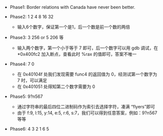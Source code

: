 *   Phase1: Border relations with Canada have never been better.
*   Phase2: 1 2 4 8 16 32
    *   输入6个数字，保证第一个是1，后一个数是前一个数的两倍
*   Phase3: 3 256 or 5 206 等
    *   输入两个数字，第一个小于等于 7 即可，后一个数字可以用 gdb 调试，在 *0x400fc2 加入断点，查看此时 %rax 的值即可，答案不唯一
*   Phase4: 7 0
    *   在 0x40104f 处我们发现需要 func4 的返回值为 0，经测试第一个数字为 7 时，可以满足
    *   在 0x401051 处得知第二个数字需要为 0
*   Phase5: 9?n567
    *   通过字符串的最后四位二进制码作为索引去选择字符，凑满 “flyers”即可
    *   由于 f:9, l:15, y:14, e:5, r:6, s:7，我们可以得到任意答案，例如：9?n567 等等

*   Phase6: 4 3 2 1 6 5


